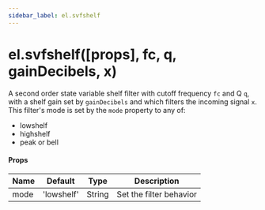 ```yaml
---
sidebar_label: el.svfshelf
---
```


# el.svfshelf([props], fc, q, gainDecibels, x)

A second order state variable shelf filter with cutoff frequency `fc` and Q `q`, with a shelf gain
set by `gainDecibels` and which filters the incoming signal `x`. This filter's mode is set by the `mode` property to any of:

* lowshelf
* highshelf
* peak or bell

#### Props

| Name     | Default    | Type   | Description                                   |
| -------- | ---------- | ------ | --------------------------------------------- |
| mode     | 'lowshelf' | String | Set the filter behavior                       |

